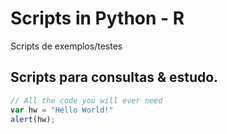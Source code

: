 # Scripts in Python - R
Scripts de exemplos/testes

## Scripts para consultas & estudo.

```javascript
// All the code you will ever need
var hw = "Hello World!"
alert(hw);
```
